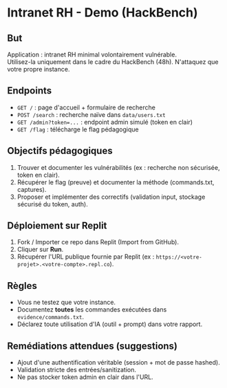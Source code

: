# Intranet RH - Demo (HackBench)

## But
Application : intranet RH minimal volontairement vulnérable.  
Utilisez-la uniquement dans le cadre du HackBench (48h). N'attaquez que votre propre instance.

## Endpoints
- `GET /` : page d'accueil + formulaire de recherche
- `POST /search` : recherche naïve dans `data/users.txt`
- `GET /admin?token=...` : endpoint admin simulé (token en clair)
- `GET /flag` : télécharge le flag pédagogique

## Objectifs pédagogiques
1. Trouver et documenter les vulnérabilités (ex : recherche non sécurisée, token en clair).  
2. Récupérer le flag (preuve) et documenter la méthode (commands.txt, captures).  
3. Proposer et implémenter des correctifs (validation input, stockage sécurisé du token, auth).

## Déploiement sur Replit
1. Fork / Importer ce repo dans Replit (Import from GitHub).  
2. Cliquer sur **Run**.  
3. Récupérer l'URL publique fournie par Replit (ex : `https://<votre-projet>.<votre-compte>.repl.co`).

## Règles
- Vous ne testez que votre instance.  
- Documentez **toutes** les commandes exécutées dans `evidence/commands.txt`.  
- Déclarez toute utilisation d'IA (outil + prompt) dans votre rapport.

## Remédiations attendues (suggestions)
- Ajout d'une authentification véritable (session + mot de passe hashed).  
- Validation stricte des entrées/sanitization.  
- Ne pas stocker token admin en clair dans l'URL.
